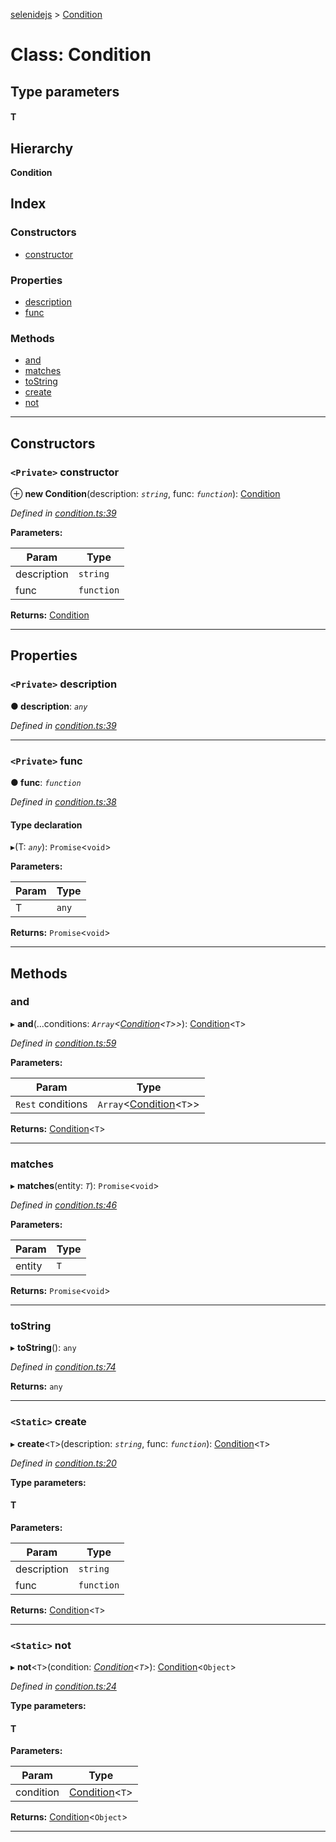 [selenidejs](../README.md) > [Condition](../classes/condition.md)

# Class: Condition

## Type parameters
#### T 
## Hierarchy

**Condition**

## Index

### Constructors

* [constructor](condition.md#constructor)

### Properties

* [description](condition.md#description)
* [func](condition.md#func)

### Methods

* [and](condition.md#and)
* [matches](condition.md#matches)
* [toString](condition.md#tostring)
* [create](condition.md#create)
* [not](condition.md#not)

---

## Constructors

<a id="constructor"></a>

### `<Private>` constructor

⊕ **new Condition**(description: *`string`*, func: *`function`*): [Condition](condition.md)

*Defined in [condition.ts:39](https://github.com/KnowledgeExpert/selenidejs/blob/master/lib/condition.ts#L39)*

**Parameters:**

| Param | Type |
| ------ | ------ |
| description | `string` |
| func | `function` |

**Returns:** [Condition](condition.md)

___

## Properties

<a id="description"></a>

### `<Private>` description

**● description**: *`any`*

*Defined in [condition.ts:39](https://github.com/KnowledgeExpert/selenidejs/blob/master/lib/condition.ts#L39)*

___
<a id="func"></a>

### `<Private>` func

**● func**: *`function`*

*Defined in [condition.ts:38](https://github.com/KnowledgeExpert/selenidejs/blob/master/lib/condition.ts#L38)*

#### Type declaration
▸(T: *`any`*): `Promise`<`void`>

**Parameters:**

| Param | Type |
| ------ | ------ |
| T | `any` |

**Returns:** `Promise`<`void`>

___

## Methods

<a id="and"></a>

###  and

▸ **and**(...conditions: *`Array`<[Condition](condition.md)<`T`>>*): [Condition](condition.md)<`T`>

*Defined in [condition.ts:59](https://github.com/KnowledgeExpert/selenidejs/blob/master/lib/condition.ts#L59)*

**Parameters:**

| Param | Type |
| ------ | ------ |
| `Rest` conditions | `Array`<[Condition](condition.md)<`T`>> |

**Returns:** [Condition](condition.md)<`T`>

___
<a id="matches"></a>

###  matches

▸ **matches**(entity: *`T`*): `Promise`<`void`>

*Defined in [condition.ts:46](https://github.com/KnowledgeExpert/selenidejs/blob/master/lib/condition.ts#L46)*

**Parameters:**

| Param | Type |
| ------ | ------ |
| entity | `T` |

**Returns:** `Promise`<`void`>

___
<a id="tostring"></a>

###  toString

▸ **toString**(): `any`

*Defined in [condition.ts:74](https://github.com/KnowledgeExpert/selenidejs/blob/master/lib/condition.ts#L74)*

**Returns:** `any`

___
<a id="create"></a>

### `<Static>` create

▸ **create**<`T`>(description: *`string`*, func: *`function`*): [Condition](condition.md)<`T`>

*Defined in [condition.ts:20](https://github.com/KnowledgeExpert/selenidejs/blob/master/lib/condition.ts#L20)*

**Type parameters:**

#### T 
**Parameters:**

| Param | Type |
| ------ | ------ |
| description | `string` |
| func | `function` |

**Returns:** [Condition](condition.md)<`T`>

___
<a id="not"></a>

### `<Static>` not

▸ **not**<`T`>(condition: *[Condition](condition.md)<`T`>*): [Condition](condition.md)<`Object`>

*Defined in [condition.ts:24](https://github.com/KnowledgeExpert/selenidejs/blob/master/lib/condition.ts#L24)*

**Type parameters:**

#### T 
**Parameters:**

| Param | Type |
| ------ | ------ |
| condition | [Condition](condition.md)<`T`> |

**Returns:** [Condition](condition.md)<`Object`>

___

